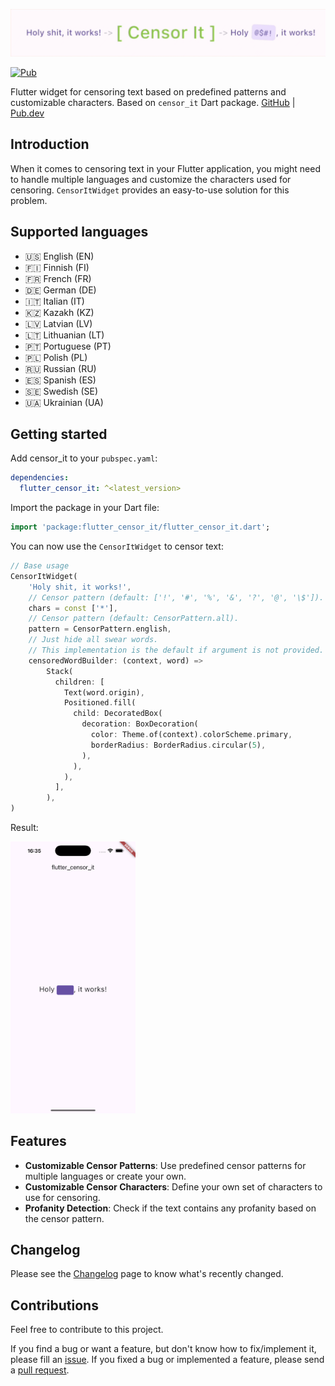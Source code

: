 ![Banner](images/banner.gif)

[![Pub](https://img.shields.io/pub/v/flutter_censor_it.svg)](https://pub.dartlang.org/packages/flutter_censor_it)

Flutter widget for censoring text based on predefined patterns and customizable
characters. Based on `censor_it` Dart package. [GitHub](https://github.com/pavluke/censor_it) | [Pub.dev](https://pub.dev/packages/censor_it)

## Introduction

When it comes to censoring text in your Flutter application, you might need to
handle multiple languages and customize the characters used for censoring.
`CensorItWidget` provides an easy-to-use solution for this problem.

## Supported languages

- 🇺🇸 English (EN)
- 🇫🇮 Finnish (FI)
- 🇫🇷 French (FR)
- 🇩🇪 German (DE)
- 🇮🇹 Italian (IT)
- 🇰🇿 Kazakh (KZ)
- 🇱🇻 Latvian (LV)
- 🇱🇹 Lithuanian (LT)
- 🇵🇹 Portuguese (PT)
- 🇵🇱 Polish (PL)
- 🇷🇺 Russian (RU)
- 🇪🇸 Spanish (ES)
- 🇸🇪 Swedish (SE)
- 🇺🇦 Ukrainian (UA)

## Getting started

Add censor_it to your `pubspec.yaml`:
```yaml
dependencies:
  flutter_censor_it: ^<latest_version>
```

Import the package in your Dart file:

```dart
import 'package:flutter_censor_it/flutter_censor_it.dart';
```

You can now use the `CensorItWidget` to censor text:


```dart
// Base usage
CensorItWidget(
  	'Holy shit, it works!',
	// Censor pattern (default: ['!', '#', '%', '&', '?', '@', '\$']).
	chars = const ['*'],
	// Censor pattern (default: CensorPattern.all).
  	pattern = CensorPattern.english,
	// Just hide all swear words.
	// This implementation is the default if argument is not provided.
  	censoredWordBuilder: (context, word) => 
		Stack(
          children: [
            Text(word.origin),
            Positioned.fill(
              child: DecoratedBox(
                decoration: BoxDecoration(
                  color: Theme.of(context).colorScheme.primary,
                  borderRadius: BorderRadius.circular(5),
                ),
              ),
            ),
          ],
        ),
)

```

Result:

<a href="https://github.com/Pavluke/flutter_censor_it/blob/main/images/base_result.png?raw=true">
  <img src="https://github.com/Pavluke/flutter_censor_it/blob/main/images/base_result.png?raw=true" alt="Pub" width="200" />
</a>

## Features

- **Customizable Censor Patterns**: Use predefined censor patterns for multiple
  languages or create your own.
- **Customizable Censor Characters**: Define your own set of characters to use
  for censoring.
- **Profanity Detection**: Check if the text contains any profanity based on the
  censor pattern.

## Changelog

Please see the
[Changelog](https://github.com/pavluke/flutter_censor_it/blob/main/CHANGELOG.md) page to
know what's recently changed.

## Contributions

Feel free to contribute to this project.

If you find a bug or want a feature, but don't know how to fix/implement it,
please fill an [issue](https://github.com/pavluke/flutter_censor_it/issues).
If you fixed a bug or implemented a feature, please send a
[pull request](https://github.com/pavluke/flutter_censor_it/pulls).
